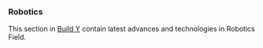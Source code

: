 ### Robotics

This section in [Build Y](https://buildy.necrozmalabs.com/) contain latest advances and technologies in Robotics Field.
